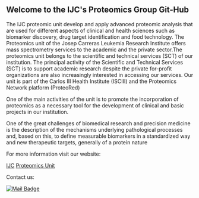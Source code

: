 ## Welcome to the IJC's Proteomics Group Git-Hub

The IJC proteomic unit develop and apply advanced proteomic analysis that are used for different aspects of clinical and health sciences such as biomarker discovery, drug target identification and food technology.
The Proteomics unit of the Josep Carreras Leukemia Research Institute offers mass spectrometry services to the academic and the private sector.The proteomics unit belongs to the scientific and technical services (SCT) of our institution. The principal activity of the Scientific and Technical Services (SCT) is to support academic research despite the private for-profit organizations are also increasingly interested in accessing our services. Our unit is part of the Carlos III Health Institute (ISCIII) and the Proteomics Network platform (ProteoRed)

One of the main activities of the unit is to promote the incorporation of proteomics as a necessary tool for the development of clinical and basic projects in our institution.

One of the great challenges of biomedical research and precision medicine is the description of the mechanisms underlying pathological processes and, based on this, to define measurable biomarkers in a standardized way and new therapeutic targets, generally of a protein nature

For more information visit our website:

[IJC](https://www.carrerasresearch.org/en/proteomics-unit_130385)
[Proteomics Unit](https://www.carrerasresearch.org/en/proteomics-unit_130385)


Contact us:

[![Mail Badge](https://img.shields.io/badge/-Email-c0392b?style=flat&labelColor=c0392b&logo=gmail&logoColor=white)](mailto:proteomicsunit@carrerasresearch.org) 

